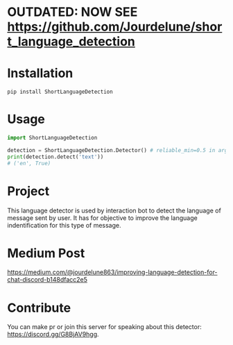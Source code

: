 # OUTDATED: NOW SEE https://github.com/Jourdelune/short_language_detection

# Installation

`pip install ShortLanguageDetection`

# Usage

```py
import ShortLanguageDetection

detection = ShortLanguageDetection.Detector() # reliable_min=0.5 in arguments for less wrong detection.
print(detection.detect('text'))
# ('en', True)
```

# Project

This language detector is used by interaction bot to detect the language of message sent by user.
It has for objective to improve the language indentification for this type of message.

# Medium Post

https://medium.com/@jourdelune863/improving-language-detection-for-chat-discord-b148dfacc2e5

# Contribute

You can make pr or join this server for speaking about this detector: https://discord.gg/G8BjAV9hgg.
